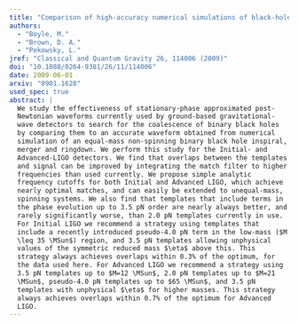 ```yaml
---
title: "Comparison of high-accuracy numerical simulations of black-hole binaries with stationary-phase post-Newtonian template waveforms for initial and advanced LIGO"
authors:
  - "Boyle, M."
  - "Brown, D. A."
  - "Pekowsky, L."
jref: "Classical and Quantum Gravity 26, 114006 (2009)"
doi: "10.1088/0264-9381/26/11/114006"
date: 2009-06-01
arxiv: "0901.1628"
used_spec: true
abstract: |
  We study the effectiveness of stationary-phase approximated post-
  Newtonian waveforms currently used by ground-based gravitational-
  wave detectors to search for the coalescence of binary black holes
  by comparing them to an accurate waveform obtained from numerical
  simulation of an equal-mass non-spinning binary black hole inspiral,
  merger and ringdown. We perform this study for the Initial- and
  Advanced-LIGO detectors. We find that overlaps between the templates
  and signal can be improved by integrating the match filter to higher
  frequencies than used currently. We propose simple analytic
  frequency cutoffs for both Initial and Advanced LIGO, which achieve
  nearly optimal matches, and can easily be extended to unequal-mass,
  spinning systems. We also find that templates that include terms in
  the phase evolution up to 3.5 pN order are nearly always better, and
  rarely significantly worse, than 2.0 pN templates currently in use.
  For Initial LIGO we recommend a strategy using templates that
  include a recently introduced pseudo-4.0 pN term in the low-mass ($M
  \leq 35 \MSun$) region, and 3.5 pN templates allowing unphysical
  values of the symmetric reduced mass $\eta$ above this. This
  strategy always achieves overlaps within 0.3% of the optimum, for
  the data used here. For Advanced LIGO we recommend a strategy using
  3.5 pN templates up to $M=12 \MSun$, 2.0 pN templates up to $M=21
  \MSun$, pseudo-4.0 pN templates up to $65 \MSun$, and 3.5 pN
  templates with unphysical $\eta$ for higher masses. This strategy
  always achieves overlaps within 0.7% of the optimum for Advanced
  LIGO.
---
```

